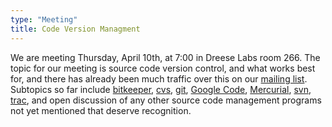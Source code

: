 ```yaml
---
type: "Meeting"
title: Code Version Managment
---
```

We are meeting Thursday, April 10th, at 7:00 in Dreese Labs room 266. The topic
for our meeting is source code version control, and what works best for, and
there has already been much traffic over this on our [mailing list](http://mail.cse.ohio-state.edu/pipermail/opensource/2008-April/thread.html).
Subtopics so far include [bitkeeper](http://www.bitkeeper.com/), [cvs](http://ximbiot.com/cvs/wiki/),
[git](http://git.or.cz/), [Google Code](http://code.google.com/hosting/), [Mercurial](http://www.selenic.com/mercurial/wiki/),
[svn](http://subversion.tigris.org/), [trac](http://trac.edgewall.org/),
and open discussion of any other source code management programs not yet
mentioned that deserve recognition.
